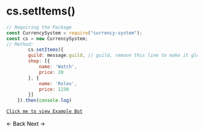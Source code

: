 # cs.setItems()
```js
// Requiring the Package
const CurrencySystem = require("currency-system");
const cs = new CurrencySystem;
// Method:
        cs.setItems({
        guild: message.guild, // guild, remove this line to make it global
        shop: [{
            name: 'Watch',
            price: 20
        }, {
            name: 'Rolex',
            price: 1230
        }]
    }).then(console.log)
```
[`Click me to view Example Bot`](https://github.com/BIntelligent/currency-system/tree/main/ExampleBot) <br><br>
<a href="https://bintelligent.github.io/currency-system/examples/removeItem" class="button"><- Back</a>
<a href="https://bintelligent.github.io/currency-system/examples/buy" class="button">Next -></a> <br><br><br>
<style>
.button {
    -webkit-appearance: button;
    -moz-appearance: button;
    appearance: button;
    text-align: center;
    text-decoration: none;
    color: initial;
}
 </style>
